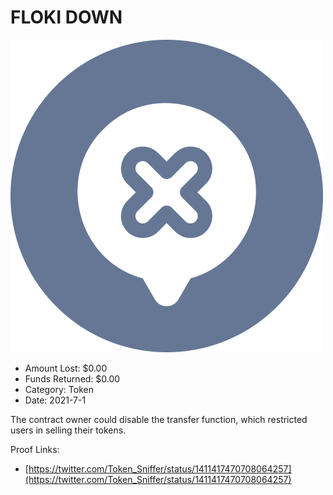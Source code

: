 # FLOKI DOWN
![FLOKI DOWN](/rektimages/FLOKI-DOWN.png)
- Amount Lost: $0.00
- Funds Returned: $0.00
- Category: Token
- Date: 2021-7-1

The contract owner could disable the transfer function, which restricted users in selling their tokens.  
  



Proof Links:
- [https://twitter.com/Token_Sniffer/status/1411417470708064257](https://twitter.com/Token_Sniffer/status/1411417470708064257)


